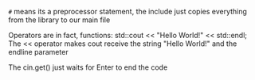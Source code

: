 `#` means its a preprocessor statement, the include just copies everything from the library to our main file
 
 Operators are in fact, functions: std::cout << "Hello World!" << std::endl;
 The << operator makes cout receive the string "Hello World!" and the endline parameter

 The cin.get() just waits for Enter to end the code